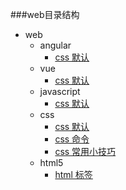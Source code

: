 ###web目录结构
+ web
	+ angular
		+ [css 默认](css/01.md)
	+ vue
		+ [css 默认](css/01.md)	
	+ javascript
		+ [css 默认](css/01.md)
	+ css
		+ [css 默认](css/01.md)
		+ [css 命令](css/02.md)
		+ [css 常用小技巧](css/03.md)
	+ html5
		+ [html 标签](html5/01.md)
